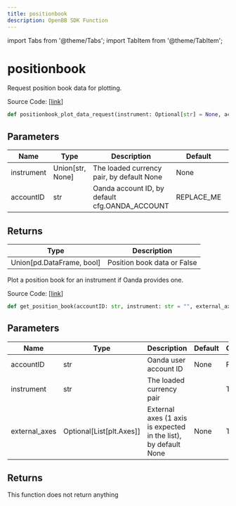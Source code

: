 ```yaml
---
title: positionbook
description: OpenBB SDK Function
---
```


import Tabs from '@theme/Tabs';
import TabItem from '@theme/TabItem';

# positionbook

<Tabs>
<TabItem value="model" label="Model" default>

Request position book data for plotting.

Source Code: [[link](https://github.com/OpenBB-finance/OpenBBTerminal/tree/main/openbb_terminal/forex/oanda/oanda_model.py#L182)]

```python
def positionbook_plot_data_request(instrument: Optional[str] = None, accountID: str = "REPLACE_ME") -> Union[pd.DataFrame, bool]
```
## Parameters

| Name | Type | Description | Default | Optional |
| ---- | ---- | ----------- | ------- | -------- |
| instrument | Union[str, None] | The loaded currency pair, by default None | None | True |
| accountID | str | Oanda account ID, by default cfg.OANDA_ACCOUNT | REPLACE_ME | True |

## Returns

| Type | Description |
| ---- | ----------- |
| Union[pd.DataFrame, bool] | Position book data or False |



</TabItem>
<TabItem value="view" label="View">

Plot a position book for an instrument if Oanda provides one.

Source Code: [[link](https://github.com/OpenBB-finance/OpenBBTerminal/tree/main/openbb_terminal/forex/oanda/oanda_view.py#L116)]

```python
def get_position_book(accountID: str, instrument: str = "", external_axes: Optional[List[matplotlib.axes._axes.Axes]] = None) -> None
```
## Parameters

| Name | Type | Description | Default | Optional |
| ---- | ---- | ----------- | ------- | -------- |
| accountID | str | Oanda user account ID | None | False |
| instrument | str | The loaded currency pair |  | True |
| external_axes | Optional[List[plt.Axes]] | External axes (1 axis is expected in the list), by default None | None | True |

## Returns

This function does not return anything



</TabItem>
</Tabs>